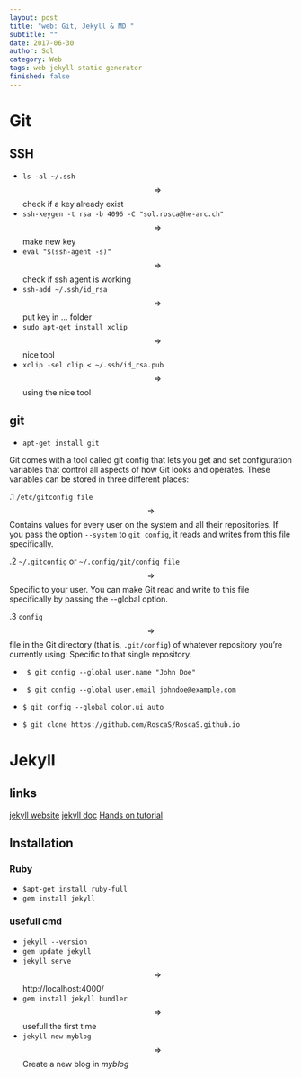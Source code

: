 ```yaml
---
layout: post
title: "web: Git, Jekyll & MD "
subtitle: ""
date: 2017-06-30
author: Sol
category: Web
tags: web jekyll static generator
finished: false
---
```


# Git

## SSH

* `ls -al ~/.ssh` $$ \Rightarrow $$ check if a key already exist
* `ssh-keygen -t rsa -b 4096 -C "sol.rosca@he-arc.ch"` $$ \Rightarrow $$ make new key
* `eval "$(ssh-agent -s)"` $$ \Rightarrow $$ check if ssh agent is working
* `ssh-add ~/.ssh/id_rsa` $$ \Rightarrow $$ put key in ... folder
* `sudo apt-get install xclip` $$ \Rightarrow $$ nice tool
* `xclip -sel clip < ~/.ssh/id_rsa.pub ` $$ \Rightarrow $$  using the nice tool

## git

* `apt-get install git` 

Git comes with a tool called git config that lets you get and set configuration variables that control all aspects of how Git looks and operates. These variables can be stored in three different places:

.1 `/etc/gitconfig file` $$ \Rightarrow $$  Contains values for every user on the system and all their repositories. If you pass the option `--system` to `git config`, it reads and writes from this file specifically.

.2 `~/.gitconfig` or `~/.config/git/config file` $$ \Rightarrow $$  Specific to your user. You can make Git read and write to this file specifically by passing the --global option.

.3 `config` $$ \Rightarrow $$  file in the Git directory (that is, `.git/config`) of whatever repository you’re currently using: Specific to that single repository.


* ` $ git config --global user.name "John Doe"`
* ` $ git config --global user.email johndoe@example.com`

* `$ git config --global color.ui auto`

* `$ git clone https://github.com/RoscaS/RoscaS.github.io`


# Jekyll

## links
[jekyll website](https://jekyllrb.com/)
[jekyll doc](https://jekyllrb.com/docs/home/)
[Hands on tutorial](http://jekyllrb.com/tutorials/)

## Installation

### Ruby

* `$apt-get install ruby-full`  
* `gem install jekyll`


### usefull cmd

* `jekyll --version`
* `gem update jekyll`
* `jekyll serve` $$ \Rightarrow $$ http://localhost:4000/
* `gem install jekyll bundler` $$ \Rightarrow $$ usefull the first time
* `jekyll new myblog` $$ \Rightarrow $$ Create a new blog in _myblog_

